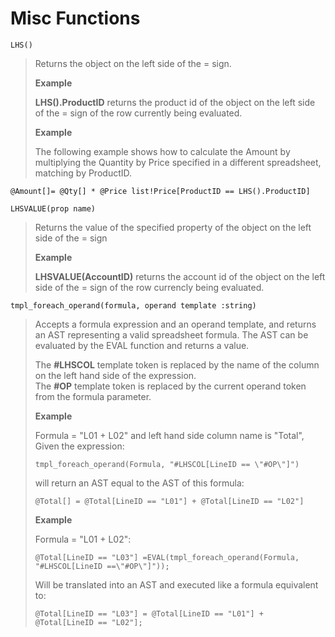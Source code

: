 
# Misc Functions

``LHS()``
>Returns the object on the left side of the = sign. 
>
>**Example** 
>
>**LHS().ProductID** returns the product id of the object on the left side of the = sign of the row currently being evaluated. 
>
>**Example** 
>
>The following example shows how to calculate the Amount by multiplying the Quantity by Price specified in a different spreadsheet, matching by ProductID. 

```
@Amount[]= @Qty[] * @Price list!Price[ProductID == LHS().ProductID]
```

``LHSVALUE(prop name)``
>Returns the value of the specified property of the object on the left side of the = sign 
>
>**Example** 
>
>**LHSVALUE(AccountID)** returns the account id of the object on the left side of the = sign of the row currencly being evaluated.

``tmpl_foreach_operand(formula, operand template :string)``

>Accepts a formula expression and an operand template, and returns an AST representing a valid spreadsheet formula. The AST can be evaluated by the EVAL function and returns a value.
 >
 >The **#LHSCOL** template token is replaced by the name of the column on the left hand side of the expression.  
 >The **#OP** template token is replaced by the current operand token from the formula parameter. 
>
>**Example**
>
> Formula = "L01 + L02" and left hand side column name is "Total", Given the expression: 
> ```
> tmpl_foreach_operand(Formula, "#LHSCOL[LineID == \"#OP\"]")
> ```
>  will return an AST equal to the AST of this formula: 
> ```
> @Total[] = @Total[LineID == "L01"] + @Total[LineID == "L02"] 
> ```
> 
> **Example** 
> 
> Formula = "L01 + L02": 
> ```
> @Total[LineID == "L03"] =EVAL(tmpl_foreach_operand(Formula, "#LHSCOL[LineID ==\"#OP\"]"));
> ```
> Will be translated into an AST and executed like a formula equivalent to:
> ```
> @Total[LineID == "L03"] = @Total[LineID == "L01"] + @Total[LineID == "L02"];
> ```